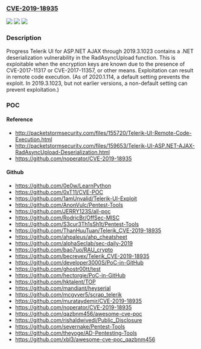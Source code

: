 ### [CVE-2019-18935](https://cve.mitre.org/cgi-bin/cvename.cgi?name=CVE-2019-18935)
![](https://img.shields.io/static/v1?label=Product&message=n%2Fa&color=blue)
![](https://img.shields.io/static/v1?label=Version&message=n%2Fa&color=blue)
![](https://img.shields.io/static/v1?label=Vulnerability&message=n%2Fa&color=brighgreen)

### Description

Progress Telerik UI for ASP.NET AJAX through 2019.3.1023 contains a .NET deserialization vulnerability in the RadAsyncUpload function. This is exploitable when the encryption keys are known due to the presence of CVE-2017-11317 or CVE-2017-11357, or other means. Exploitation can result in remote code execution. (As of 2020.1.114, a default setting prevents the exploit. In 2019.3.1023, but not earlier versions, a non-default setting can prevent exploitation.)

### POC

#### Reference
- http://packetstormsecurity.com/files/155720/Telerik-UI-Remote-Code-Execution.html
- http://packetstormsecurity.com/files/159653/Telerik-UI-ASP.NET-AJAX-RadAsyncUpload-Deserialization.html
- https://github.com/noperator/CVE-2019-18935

#### Github
- https://github.com/0e0w/LearnPython
- https://github.com/0xT11/CVE-POC
- https://github.com/1amUnvalid/Telerik-UI-Exploit
- https://github.com/AnonVulc/Pentest-Tools
- https://github.com/JERRY123S/all-poc
- https://github.com/RodricBr/OffSec-MISC
- https://github.com/S3cur3Th1sSh1t/Pentest-Tools
- https://github.com/ThanHuuTuan/Telerik_CVE-2019-18935
- https://github.com/ahpaleus/ahp_cheatsheet
- https://github.com/alphaSeclab/sec-daily-2019
- https://github.com/bao7uo/RAU_crypto
- https://github.com/becrevex/Telerik_CVE-2019-18935
- https://github.com/developer3000S/PoC-in-GitHub
- https://github.com/ghostr00tt/test
- https://github.com/hectorgie/PoC-in-GitHub
- https://github.com/hktalent/TOP
- https://github.com/mandiant/heyserial
- https://github.com/mcgyver5/scrap_telerik
- https://github.com/murataydemir/CVE-2019-18935
- https://github.com/noperator/CVE-2019-18935
- https://github.com/qazbnm456/awesome-cve-poc
- https://github.com/rishaldwivedi/Public_Disclosure
- https://github.com/severnake/Pentest-Tools
- https://github.com/theyoge/AD-Pentesting-Tools
- https://github.com/xbl3/awesome-cve-poc_qazbnm456

